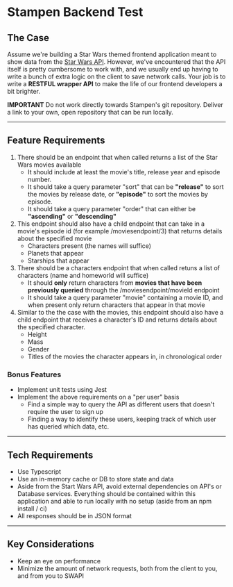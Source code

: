 # Stampen Backend Test

## The Case

Assume we're building a Star Wars themed frontend application meant to show data from the [Star Wars API](https://swapi.dev/api/).
However, we've encountered that the API itself is pretty cumbersome to work with, and we usually end up having to write a bunch of extra logic on the client to save network calls.
Your job is to write a **RESTFUL wrapper API** to make the life of our frontend developers a bit brighter.

**IMPORTANT**
Do not work directly towards Stampen's git repository. Deliver a link to your own, open repository that can be run locally.

---

## Feature Requirements

1. There should be an endpoint that when called returns a list of the Star Wars movies available
   - It should include at least the movie's title, release year and episode number.
   - It should take a query parameter "sort" that can be **"release"** to sort the movies by release date, or **"episode"** to sort the movies by episode.
   - It should take a query parameter "order" that can either be **"ascending"** or **"descending"**
2. This endpoint should also have a child endpoint that can take in a movie's episode id (for example /moviesendpoint/3) that returns details about the specified movie
   - Characters present (the names will suffice)
   - Planets that appear
   - Starships that appear
3. There should be a characters endpoint that when called retuns a list of characters (name and homeworld will suffice)
   - It should **only** return characters from **movies that have been previously queried** through the /moviesendpoint/movieId endpoint
   - It should take a query parameter "movie" containing a movie ID, and when present only return characters that appear in that movie
4. Similar to the the case with the movies, this endpoint should also have a child endpoint that receives a character's ID and returns details about the specified character.
   - Height
   - Mass
   - Gender
   - Titles of the movies the character appears in, in chronological order

### Bonus Features

- Implement unit tests using Jest
- Implement the above requirements on a "per user" basis
  - Find a simple way to query the API as different users that doesn't require the user to sign up
  - Finding a way to identify these users, keeping track of which user has queried which data, etc.

---

## Tech Requirements

- Use Typescript
- Use an in-memory cache or DB to store state and data
- Aside from the Start Wars API, avoid external dependencies on API's or Database services. Everything should be contained within this application and able to run locally with no setup (aside from an npm install / ci)
- All responses should be in JSON format

---

## Key Considerations

- Keep an eye on performance
- Minimize the amount of network requests, both from the client to you, and from you to SWAPI
